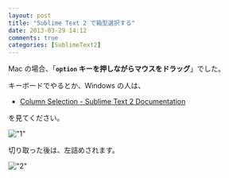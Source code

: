```yaml
---
layout: post
title: "Sublime Text 2 で箱型選択する"
date: 2013-03-29 14:12
comments: true
categories: [SublimeText2]
---
```

Mac の場合、「**``option`` キーを押しながらマウスをドラッグ**」でした。
<!--more-->
キーボードでやるとか、Windows の人は、

* [Column Selection - Sublime Text 2 Documentation](http://www.sublimetext.com/docs/2/column_selection.html)

を見てください。

!["1"](https://blog.amay0777.net/assets/images/posts/sublimetext2_boxselection_1.png)

切り取った後は、左詰めされます。

!["2"](https://blog.amay0777.net/assets/images/posts/sublimetext2_boxselection_2.png)
